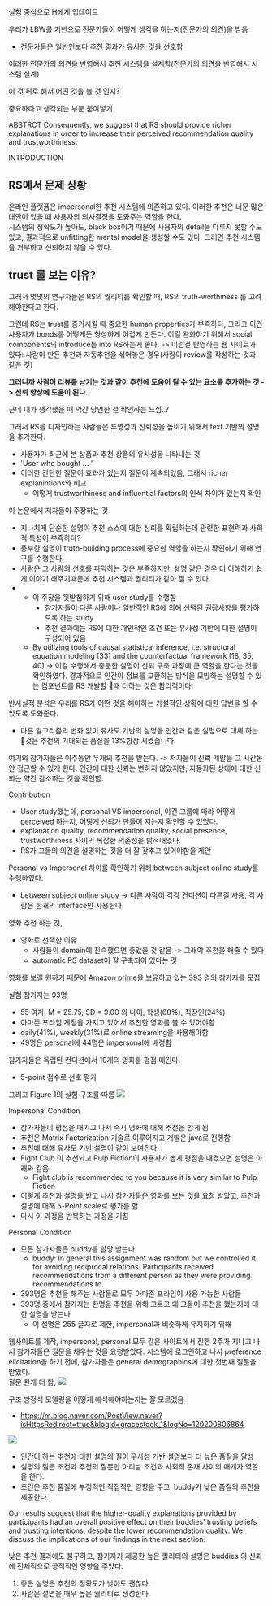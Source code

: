 실험 중심으로 H에게 업데이트

우리가 LBW를 기반으로 전문가들이 어떻게 생각을 하는지(전문가의 의견)을 받음
- 전문가들은 일반인보다 추천 결과가 유사한 것을 선호함

이러한 전문가의 의견을 반영해서 추천 시스템을 설계함(전문가의 의견을 반영해서 시스템 설계)

이 것 뒤로 해서 어떤 것을 볼 것 인지?


중요하다고 생각되는 부분 붙여넣기

ABSTRCT
Consequently, we suggest that RS should provide richer explanations in order to increase their perceived recommendation quality and trustworthiness.

INTRODUCTION

## RS에서 문제 상황
온라인 플랫폼은 impersonal한 추천 시스템에 의존하고 있다. 이러한 추천은 너문 많은 대안이 있을 떄 사용자의 의사결정을 도와주는 역할을 한다.   
시스템의 정확도가 높아도, black box이기 때문에 사용자의 detail을 다루지 못할 수도 있고, 결과적으로 unfitting한 mental model을 생성할 수도 있다. 그러면 추천 시스템을 거부하고 신뢰하지 않을 수 있다.   

## trust 를 보는 이유?
그래서 몇몇의 연구자들은 RS의 퀄리티를 확인할 때,  RS의 truth-worthiness 를 고려해야한다고 한다. 

그런데 RS는 trust를 증가시킬 때 중요한 human properties가 부족하다, 그리고 이건 사용자가 bonds를 어떻게든 형성하게 어렵게 만든다. 이걸 완화하기 위해서 social components의 introduce를 into RS하는게 좋다. -> 이런걸 반영하는 웹 사이트가 있다: 사람이 만든 추천과 자동추천을 섞어놓은 경우(사람이 review를 작성하는 것과 같은 것)      

**그러니까 사람이 리뷰를 남기는 것과 같이 추천에 도움이 될 수 있는 요소를 추가하는 것 -> 신뢰 향상에 도움이 된다.**        

근데 내가 생각했을 때 약간 당연한 걸 확인하는 느낌..?

그래서 RS를 디자인하는 사람들은 투명성과 신뢰성을 높이기 위해서 text 기반의 설명을 추가한다.
- 사용자가 최근에 본 상품과 추천 상품의 유사성을 나타내는 것
- 'User who bought ... ' 
- 이러한 간단한 질문이 효과가 있는지 질문이 계속되었음, 그래서 richer explanintions와 비교
	- 어떻게 trustworthiness and influential factors의 인식 차이가 있는지 확인

이 논문에서 저자들이 주장하는 것
- 지나치게 단순한 설명이 추천 소스에 대한 신뢰를 확립하는데 관련한 표현력과 사회적 특성이 부족하다?
- 풍부한 설명이 truth-building process에 중요한 역할을 하는지 확인하기 위해 연구를 수행한다.
- 사람은 그 사람의 선호를 파악하는 것은 부족하지만, 설명 같은 경우 더 이해하기 쉽게 이야기 해주기때문에 추천 시스템과 퀄리티가 같아 질 수 있다.
- 
	- 이 주장을 뒷받침하기 위해 user study를 수행함
		- 참가자들이 다른 사람이나 일반적인 RS에 의해 선택된 권장사항을 평가하도록 하는 study
		- 추천 결과에는 RS에 대한 개인적인 조건 또는 유사성 기반에 대한 설명이 구성되어 있음
	- By utilizing tools of causal statistical inference, i.e. structural equation modeling [33] and the counterfactual framework [18, 35, 40] -> 이걸 수행해서 충분한 설명이 신뢰 구축 과정에 큰 역할을 한다는 것을 확인하였다. 
결과적으로 인간이 정보를 교환하는 방식을 모방하는 설명할 수 있는 컴포넌트를 RS 개발할 때 더하는 것은 합리적이다.

반사실적 분석은 우리를 RS가 어떤 것을 해야하는 가설적인 상황에 대한 답변을 할 수 있도록 도와준다.
- 다른 알고리즘의 변화 없이 유사도 기반의 설명을 인간과 같은 설명으로 대체 하는 것은 추천의 기대되는 품질을 13%향상 시켰습니다. 

여기의 참가자들은 이주동안 두개의 추천을 받는다. -> 저자들이 신뢰 개발을 그 시간동안 접근할 수 있게 한다. 
인간에 대한 신뢰는 변하지 않았지만, 자동화된 상대에 대한 신회는 약간 감소하는 것을 확인함. 

Contribution
- User study했는데, personal VS impersonal, 이건 그룹에 따라 어떻게 perceived 하는지, 어떻게 신뢰가 만들어 지는지 확인할 수 있었다.
- explanation quality, recommendation quality, social presence, trustworthiness 사이의 복잡한 의존성을 밝혀내었다.
- RS가 그들의 의견을 설명하는 것을 더 잘 갖추고 있어야함을 제안

Personal vs Impersonal 차이를 확인하기 위해 between subject online study를 수행하였다. 
- between subject online study -> 다른 사람이 각각 컨디션이 다른걸 사용, 각 사람은 한개의 interface만 사용한다. 

영화 추천 하는 것, 
- 영화로 선택한 이유
	- 사람들이 domain에  친숙했으면 좋았을 것 같음 -> 그래야 추천을 해줄 수 있다
	- automatic RS dataset이 잘 구축되어 있다는 것

영화를 보길 원하기 때문에 Amazon prime을 보유하고 있는 393 명의 참가자를 모집

실험 참가자는 93명
- 55 여자, M = 25.75, SD = 9.00 의 나이, 학생(68%), 직장인(24%)
- 아마존 프라임 계정을 가지고 있어서 추천한 영화를 볼 수 있어야함
- daily(41%), weekly(31%)로 online streaming을 사용해야함
- 49명은 personal에 44명은 impersonal에 배정함

참가자들은 독립된 컨디션에서 10개의 영화를 평점 매긴다. 
- 5-point 점수로 선호 평가 

그리고 Figure 1의 실험 구조를 따름
![](https://i.imgur.com/TOArMnw.png)

Impersonal Condition
- 참가자들이 평점을 매기고 나서 즉시 영화에 대해 추천을 받게 됨
- 추천은 Matrix Factorization 기술로 이루어지고 개발은  java로 진행함
- 추천에 대해 유사도 기반 설명이 같이 보여진다. 
- Fight Club 이 추천되고 Pulp Fiction이 사용자가 높게 평점을 매겼으면 설명은 아래와 같음
	- Fight club is recommended to you because it is very similar to Pulp Fiction
- 이렇게 추천과 설명을 받고 나서 참가자들은 영화를 보는 것을 요청 받았고, 추천과 설명에 대해 5-Point scale로 평가를 함
- 다시 이 과정을 반복하는 과정을 거침 

Personal Condition
- 모든 참가자들은 buddy를 할당 받는다. 
	- buddy: In general this assignment was random but we controlled it for avoiding reciprocal relations. Participants received recommendations from a different person as they were providing recommendations to.
- 393명은 추천을 해주는 사람들로 모두 아마존 프라임이 사용 가능한 사람들
- 393명 중에서 참가자는 한명을 추천을 위해 고르고 왜 그들이 추천을 했는지에 대한 설명을 받는다
	- 이 설명은 255 글자로 제한, impersonal과 비슷하게 유지하기 위해

웹사이트를 제작, impersonal, personal 모두 같은 사이트에서 진행
2주가 지나고 나서 참가자들은 질문을 채우는 것을 요청받았다. 
시스템에 로그인하고 나서 preference elicitation을 하기 전에, 참가자들은 general demographics에 대한 첫번째 질문을 받았다.   
질문 한개 더 함, 
![](https://i.imgur.com/NxrhHZI.png)

구조 방정식 모델링을 어떻게 해석해야하는지는 잘 모르겠음
- https://m.blog.naver.com/PostView.naver?isHttpsRedirect=true&blogId=gracestock_1&logNo=120200806864

 
![](https://i.imgur.com/JgzJNVH.png)

- 인간이 하는 추천에 대한 설명의 질이 우사성 기반 설명보다 더 높은 품질을 달성
- 설명의 질은 조건과 추천의 질뿐만 아리날 조건과 사회적 존재 사이의 매개자 역할을 한다.
- 조건은 추천 품질에 부정적인 직접적인 영향을 주고, buddy가 낮은 품질의 추천을 제공한다.

Our results suggest that the higher-quality explanations provided by participants had an overall positive effect on their buddies’ trusting beliefs and trusting intentions, despite the lower recommendation quality. We discuss the implications of our findings in the next section.


낮은 추천 결과에도 불구하고, 참가자가 제공한 높은 퀄리티의 설명은 buddies 의 신뢰에 전체적으로 긍적적인 영향을 주었다. 

1. 좋은 설명은 추천의 정확도가 낮아도 괜찮다.
2. 사람은 설명을 매우 높은 퀄리티로 생성한다. 
